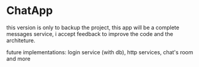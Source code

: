 # ChatApp

this version is only to backup the project, this app will be a complete messages service, i accept feedback to improve the code and the architeture.

future implementations: login service (with db), http services, chat's room and more
